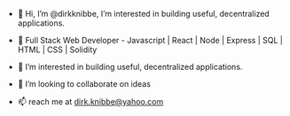 - 👋 Hi, I’m @dirkknibbe, I’m interested in building useful, decentralized applications. 

- 👀 Full Stack Web Developer - Javascript | React | Node | Express | SQL | HTML | CSS | Solidity
- 🌱 I’m interested in building useful, decentralized applications.
- 🤝 I’m looking to collaborate on ideas
- 📫 reach me at dirk.knibbe@yahoo.com
